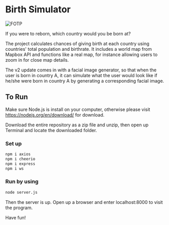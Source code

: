 # Birth Simulator

![FOTP](./public/img/doge.ico)

If you were to reborn, which country would you be born at?

The project calculates chances of giving birth at each country using countries' total population and birthrate. It includes a world map from Mapbox API and functions like a real map, for instance allowing users to zoom in for close map details.

The v2 update comes in with a facial image generator, so that when the user is born in country A, it can simulate what the user would look like if he/she were born in country A by generating a corresponding facial image.

## To Run

Make sure Node.js is install on your computer, otherwise please visit https://nodejs.org/en/download/ for download. 

Download the entire repository as a zip file and unzip, then open up Terminal and locate the downloaded folder.

### Set up
```bash
npm i axios
npm i cheerio
npm i express
npm i ws
```

### Run by using 
```bash
node server.js
```

Then the server is up. Open up a browser and enter localhost:8000 to visit the program. 

Have fun!
